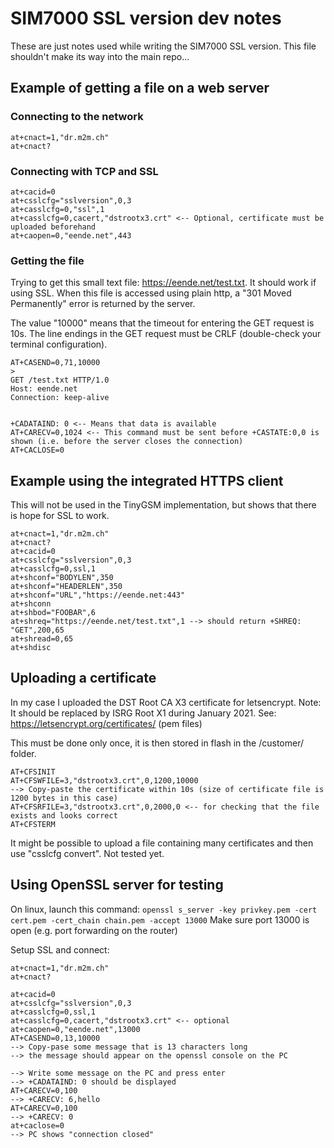 # SIM7000 SSL version dev notes

These are just notes used while writing the SIM7000 SSL version. This file shouldn't make its way into the main repo...

## Example of getting a file on a web server

### Connecting to the network

```
at+cnact=1,"dr.m2m.ch"
at+cnact?
```

### Connecting with TCP and SSL

```
at+cacid=0
at+csslcfg="sslversion",0,3
at+casslcfg=0,"ssl",1
at+casslcfg=0,cacert,"dstrootx3.crt" <-- Optional, certificate must be uploaded beforehand
at+caopen=0,"eende.net",443
```

### Getting the file

Trying to get this small text file: https://eende.net/test.txt.
It should work if using SSL. When this file is accessed using plain http, a "301 Moved Permanently" error is returned by the server.

The value "10000" means that the timeout for entering the GET request is 10s. The line endings in the GET request must be CRLF (double-check your terminal configuration).

```
AT+CASEND=0,71,10000
>
GET /test.txt HTTP/1.0
Host: eende.net
Connection: keep-alive


+CADATAIND: 0 <-- Means that data is available
AT+CARECV=0,1024 <-- This command must be sent before +CASTATE:0,0 is shown (i.e. before the server closes the connection)
AT+CACLOSE=0
```

## Example using the integrated HTTPS client

This will not be used in the TinyGSM implementation, but shows that there is hope for SSL to work.

```
at+cnact=1,"dr.m2m.ch"
at+cnact?
at+cacid=0
at+csslcfg="sslversion",0,3
at+casslcfg=0,ssl,1
at+shconf="BODYLEN",350
at+shconf="HEADERLEN",350
at+shconf="URL","https://eende.net:443"
at+shconn
at+shbod="FOOBAR",6
at+shreq="https://eende.net/test.txt",1 --> should return +SHREQ: "GET",200,65
at+shread=0,65
at+shdisc
```

## Uploading a certificate

In my case I uploaded the DST Root CA X3 certificate for letsencrypt.
Note: It should be replaced by ISRG Root X1 during January 2021. See: https://letsencrypt.org/certificates/ (pem files)

This must be done only once, it is then stored in flash in the /customer/ folder.
```
AT+CFSINIT
AT+CFSWFILE=3,"dstrootx3.crt",0,1200,10000
--> Copy-paste the certificate within 10s (size of certificate file is 1200 bytes in this case)
AT+CFSRFILE=3,"dstrootx3.crt",0,2000,0 <-- for checking that the file exists and looks correct
AT+CFSTERM
```

It might be possible to upload a file containing many certificates and then use "csslcfg convert". Not tested yet.

## Using OpenSSL server for testing

On linux, launch this command: `openssl s_server -key privkey.pem -cert cert.pem -cert_chain chain.pem -accept 13000`
Make sure port 13000 is open (e.g. port forwarding on the router)

Setup SSL and connect:
```
at+cnact=1,"dr.m2m.ch"
at+cnact?

at+cacid=0
at+csslcfg="sslversion",0,3
at+casslcfg=0,ssl,1
at+casslcfg=0,cacert,"dstrootx3.crt" <-- optional
at+caopen=0,"eende.net",13000
AT+CASEND=0,13,10000
--> Copy-pase some message that is 13 characters long
--> the message should appear on the openssl console on the PC

--> Write some message on the PC and press enter
--> +CADATAIND: 0 should be displayed
AT+CARECV=0,100
--> +CARECV: 6,hello
AT+CARECV=0,100
--> +CARECV: 0
at+caclose=0
--> PC shows "connection closed"
```

